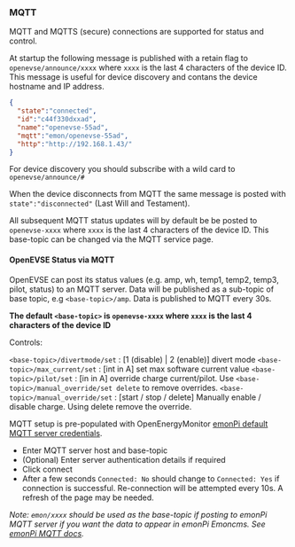 ### MQTT

MQTT and MQTTS (secure) connections are supported for status and control.

At startup the following message is published with a retain flag to `openevse/announce/xxxx` where `xxxx` is the last 4 characters of the device ID. This message is useful for device discovery and contans the device hostname and IP address.

```json
{
  "state":"connected",
  "id":"c44f330dxxad",
  "name":"openevse-55ad",
  "mqtt":"emon/openevse-55ad",
  "http":"http://192.168.1.43/"
}
```

For device discovery you should subscribe with a wild card to `openevse/announce/#`

When the device disconnects from MQTT the same message is posted with `state":"disconnected"` (Last Will and Testament).

All subsequent MQTT status updates will by default be be posted to `openevse-xxxx` where `xxxx` is the last 4 characters of the device ID. This base-topic can be changed via the MQTT service page.

#### OpenEVSE Status via MQTT

OpenEVSE can post its status values (e.g. amp, wh, temp1, temp2, temp3, pilot, status) to an MQTT server. Data will be published as a sub-topic of base topic, e.g `<base-topic>/amp`. Data is published to MQTT every 30s.

**The default `<base-topic>` is `openevse-xxxx` where `xxxx` is the last 4 characters of the device ID**

Controls:

`<base-topic>/divertmode/set`      : [1 (disable) | 2 (enable)] divert mode
`<base-topic>/max_current/set`     : [int in A] set max software current value
`<base-topic>/pilot/set`           : [in in A] override charge current/pilot. Use `<base-topic>/manual_override/set delete` to remove overrides.
`<base-topic>/manual_override/set` : [start / stop / delete] Manually enable / disable charge. Using delete remove the override.


MQTT setup is pre-populated with OpenEnergyMonitor [emonPi default MQTT server credentials](https://guide.openenergymonitor.org/technical/credentials/#mqtt).

* Enter MQTT server host and base-topic
* (Optional) Enter server authentication details if required
* Click connect
* After a few seconds `Connected: No` should change to `Connected: Yes` if connection is successful. Re-connection will be attempted every 10s. A refresh of the page may be needed.

*Note: `emon/xxxx` should be used as the base-topic if posting to emonPi MQTT server if you want the data to appear in emonPi Emoncms. See [emonPi MQTT docs](https://guide.openenergymonitor.org/technical/mqtt/).*
